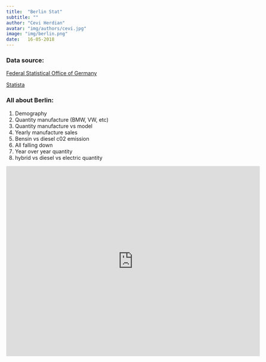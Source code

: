 ```yaml
---
title:  "Berlin Stat"
subtitle: ""
author: "Cevi Herdian"
avatar: "img/authors/cevi.jpg"
image: "img/berlin.png"
date:   16-05-2018
---
```



### Data source:
[Federal Statistical Office of Germany](https://www.destatis.de/EN/Homepage.html)

[Statista](https://www.statista.com/)


### All about Berlin:
1. Demography
2. Quantity manufacture (BMW, VW, etc)
3. Quantity manufacture vs model
4. Yearly manufacture sales
5. Bensin vs diesel c02 emission
6. All falling down
7. Year over year quantity
8. hybrid vs diesel vs electric quantity

<iframe width="680" height="510" src="https://app.powerbi.com/view?r=eyJrIjoiMDY2NTdjMzUtYjA5MC00MmEyLWEzMDQtOTdkOTlmMTNiZjQ1IiwidCI6IjU3NTMyN2Q0LTBmNGMtNGI5ZS1hNzE4LWQwOTViMWMyMzdiNSIsImMiOjh9" frameborder="0" allowFullScreen="true"></iframe>

